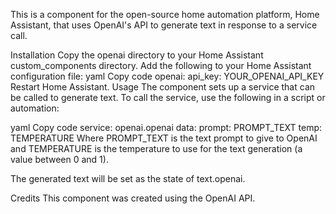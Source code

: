 This is a component for the open-source home automation platform, Home Assistant, that uses OpenAI's API to generate text in response to a service call.

Installation
Copy the openai directory to your Home Assistant custom_components directory.
Add the following to your Home Assistant configuration file:
yaml
Copy code
openai:
  api_key: YOUR_OPENAI_API_KEY
Restart Home Assistant.
Usage
The component sets up a service that can be called to generate text. To call the service, use the following in a script or automation:

yaml
Copy code
service: openai.openai
data:
  prompt: PROMPT_TEXT
  temp: TEMPERATURE
Where PROMPT_TEXT is the text prompt to give to OpenAI and TEMPERATURE is the temperature to use for the text generation (a value between 0 and 1).

The generated text will be set as the state of text.openai.

Credits
This component was created using the OpenAI API.
